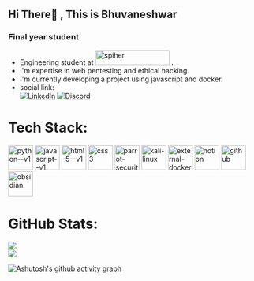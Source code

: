 ## Hi There👋 , This is Bhuvaneshwar
### Final year student 
- Engineering student at  <a href="https://spiher.ac.in/"><img width="150" height="30" src="https://spiher.ac.in/wp-content/themes/spiher19/img/spiher-logo.svg" alt="spiher" href="spiher.ac.in"/></a> .
- I'm expertise in web pentesting and ethical hacking.
- I'm currently developing a project using javascript and docker.
- social link:
  <br/>[![LinkedIn](https://img.shields.io/badge/LinkedIn-0A66C2?style=for-the-badge&logo=internet-explorer&logoColor=white)](https://www.linkedin.com/in/bhuvaneshwarg26/)
[![Discord](https://img.shields.io/badge/Discord-7289DA?style=for-the-badge&logo=discord&logoColor=white)](https://discordapp.com/users/1281259741661888534)




#  Tech Stack:
<a href="https://python.org/"><img width="50" height="50" src="https://img.icons8.com/color/48/python--v1.png" alt="python--v1"/></a> <a href="https://javascript.com/"><img width="50" height="50" src="https://img.icons8.com/color/100/javascript--v1.png" alt="javascript--v1"/></a> <a href="https://html.com/"><img width="50" height="50" src="https://img.icons8.com/color/50/html-5--v1.png" alt="html-5--v1"/></a> <a href="https://css3.com/"><img width="50" height="50" src="https://img.icons8.com/color/50/css3.png" alt="css3"/></a> <a href="https://parrotsec.org/"><img width="50" height="50" src="https://img.icons8.com/color/50/parrot-security--v1.png" alt="parrot-security--v1"/></a> <a href="https://kali.org/"><img width="50" height="50" src="https://img.icons8.com/color/50/kali-linux.png" alt="kali-linux"/></a> <a href="https://docker.com/"><img width="50" height="50" src="https://img.icons8.com/external-tal-revivo-shadow-tal-revivo/50/external-docker-a-set-of-coupled-software-as-a-service-logo-shadow-tal-revivo.png" alt="external-docker-a-set-of-coupled-software-as-a-service-logo-shadow-tal-revivo"/></a> <a href="https://notion.com/"><img width="50" height="50" src="https://img.icons8.com/ios/100/notion.png" alt="notion"/></a> <a href="https://github.com/bhuvaneshwar-git"><img width="50" height="50" src="https://img.icons8.com/glyph-neue/64/github.png" alt="github"/></a><a href="https://obsidian.md/"><img width="50" height="50" src="https://img.icons8.com/color/50/obsidian.png" alt="obsidian"/></a>
#  GitHub Stats:
![](https://github-readme-stats.vercel.app/api?username=bhuvaneshwar-git&theme=dark&hide_border=false&include_all_commits=false&count_private=false)<br/>
![](https://nirzak-streak-stats.vercel.app/?user=bhuvaneshwar-git&theme=dark&hide_border=false)<br/>

[![Ashutosh's github activity graph](https://github-readme-activity-graph.vercel.app/graph?username=bhuvaneshwar-git&theme=github-compact)](https://github.com/bhuvaneshwar-git/github-readme-activity-graph)
